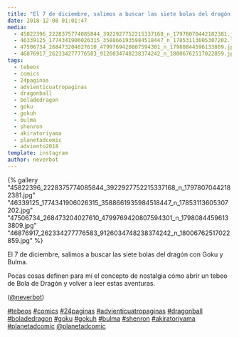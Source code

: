 ```yaml
---
title: "El 7 de diciembre, salimos a buscar las siete bolas del dragón con Goku y Bulma"
date: 2018-12-08 01:01:47
media: 
  - 45822396_2228375774085844_3922927752215337168_n_17978070442182381.jpg
  - 46339125_1774341906026315_3588661935984518447_n_17853113605307202.jpg
  - 47506734_268473204027610_4799769420807594301_n_17980844596133809.jpg
  - 46876917_262334277776583_9126034748238374242_n_18006762517022859.jpg
tags: 
  - tebeos
  - comics
  - 24paginas
  - advienticuatropaginas
  - dragonball
  - boladedragon
  - goku
  - gokuh
  - bulma
  - shenron
  - akiratoriyama
  - planetadcomic
  - adviento2018
template: instagram
author: neverbot
---
```


{% gallery "45822396_2228375774085844_3922927752215337168_n_17978070442182381.jpg" "46339125_1774341906026315_3588661935984518447_n_17853113605307202.jpg" "47506734_268473204027610_4799769420807594301_n_17980844596133809.jpg" "46876917_262334277776583_9126034748238374242_n_18006762517022859.jpg" %}

El 7 de diciembre, salimos a buscar las siete bolas del dragón con Goku y Bulma.

Pocas cosas definen para mí el concepto de nostalgia cómo abrir un tebeo de Bola de Dragón y volver a leer estas aventuras.

([@neverbot](https://instagram.com/neverbot))

[#tebeos](/etiquetas/tebeos) [#comics](/etiquetas/comics) [#24paginas](/etiquetas/24paginas) [#advienticuatropaginas](/etiquetas/advienticuatropaginas) [#dragonball](/etiquetas/dragonball) [#boladedragon](/etiquetas/boladedragon) [#goku](/etiquetas/goku) [#gokuh](/etiquetas/gokuh) [#bulma](/etiquetas/bulma) [#shenron](/etiquetas/shenron) [#akiratoriyama](/etiquetas/akiratoriyama) [#planetadcomic](/etiquetas/planetadcomic) [@planetadcomic](https://instagram.com/planetadcomic)
